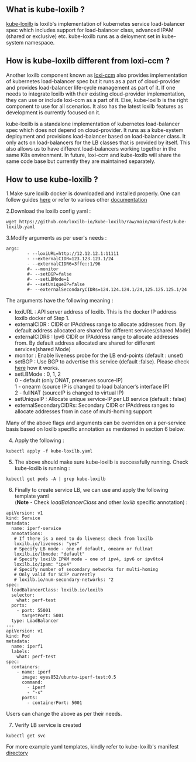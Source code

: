 ## What is kube-loxilb ?

[kube-loxilb](https://github.com/loxilb-io/kube-loxilb) is loxilb's implementation of kubernetes service load-balancer spec which includes support for load-balancer class, advanced IPAM (shared or exclusive) etc. kube-loxilb runs as a deloyment set in kube-system namespace. 

## How is kube-loxilb different from loxi-ccm ?

Another loxilb component known as [loxi-ccm](https://github.com/loxilb-io/loxi-ccm) also provides implementation of kubernetes load-balancer spec but it runs as a part of cloud-provider and provides load-balancer life-cycle management as part of it. If one needs to integrate loxilb with their existing cloud-provider implementation, they can use or include loxi-ccm as a part of it. Else, kube-loxilb is the right component to use for all scenarios. It also has the latest loxilb features as development is currently focused on it.   

kube-loxilb is a standalone implementation of kubernetes load-balancer spec which does not depend on cloud-provider. It runs as a kube-system deployment and provisions load-balancer based on load-balancer class. It only acts on load-balancers for the LB classes that is provided by itself. This also allows us to have different load-balancers working together in the same K8s environment. In future, loxi-ccm and kube-loxilb will share the same code base but currently they are maintained separately.   

## How to use kube-loxilb ?

1.Make sure loxilb docker is downloaded and installed properly. One can follow guides [here](https://loxilb-io.github.io/loxilbdocs/run/) or refer to various other [documentation](https://loxilb-io.github.io/loxilbdocs/#how-to-guides)

2.Download the loxilb config yaml :

```
wget https://github.com/loxilb-io/kube-loxilb/raw/main/manifest/kube-loxilb.yaml
```

3.Modify arguments as per user's needs :
```
args:
        - --loxiURL=http://12.12.12.1:11111
        - --externalCIDR=123.123.123.1/24
        - --externalCIDR6=3ffe::1/96
        #- --monitor
        #- --setBGP=false
        #- --setLBMode=1
        #- --setUniqueIP=false
        #- --externalSecondaryCIDRs=124.124.124.1/24,125.125.125.1/24
```

The arguments have the following meaning :    
- loxiURL : API server address of loxilb. This is the docker IP address loxilb docker of Step 1.   
- externalCIDR : CIDR or IPAddress range to allocate addresses from. By default address allocated are shared for different services(shared Mode)    
- externalCIDR6 : Ipv6 CIDR or IPAddress range to allocate addresses from. By default address allocated are shared for different services(shared Mode)    
- monitor : Enable liveness probe for the LB end-points (default : unset)    
- setBGP : Use BGP to advertise this service (default :false). Please check [here](https://github.com/loxilb-io/loxilbdocs/blob/main/docs/integrate_bgp_eng.md) how it works.    
- setLBMode : 0, 1, 2   
  0 - default (only DNAT, preserves source-IP)       
  1 - onearm (source IP is changed to load balancer’s interface IP)     
  2 - fullNAT (sourceIP is changed to virtual IP)    
- setUniqueIP : Allocate unique service-IP per LB service (default : false)   
- externalSecondaryCIDRs: Secondary CIDR or IPAddress ranges to allocate addresses from in case of multi-homing support    

Many of the above flags and arguments can be overriden on a per-service basis based on loxilb specific annotation as mentioned in section 6 below.      

4. Apply the following :
```
kubectl apply -f kube-loxilb.yaml
```

5. The above should make sure kube-loxilb is successfully running. Check kube-loxilb is running :

```
kubectl get pods -A | grep kube-loxilb
```


6. Finally to create service LB, we can use and apply the following template yaml    
(<b>Note</b> -  Check *loadBalancerClass* and other *loxilb* specific annotation) :
```
apiVersion: v1
kind: Service
metadata:
  name: iperf-service
  annotations:
   # If there is a need to do liveness check from loxilb
   loxilb.io/liveness: "yes"
   # Specify LB mode - one of default, onearm or fullnat 
   loxilb.io/lbmode: "default"
   # Specify loxilb IPAM mode - one of ipv4, ipv6 or ipv6to4 
   loxilb.io/ipam: "ipv4"
   # Specify number of secondary networks for multi-homing
   # Only valid for SCTP currently
   # loxilb.io/num-secondary-networks: "2
spec:
  loadBalancerClass: loxilb.io/loxilb
  selector:
    what: perf-test
  ports:
    - port: 55001
      targetPort: 5001
  type: LoadBalancer
---
apiVersion: v1
kind: Pod
metadata:
  name: iperf1
  labels:
    what: perf-test
spec:
  containers:
    - name: iperf
      image: eyes852/ubuntu-iperf-test:0.5
      command:
        - iperf
        - "-s"
      ports:
        - containerPort: 5001
```
Users can change the above as per their needs.

7. Verify LB service is created
```
kubectl get svc
```

For more example yaml templates, kindly refer to kube-loxilb's manifest [directory](https://github.com/loxilb-io/kube-loxilb/tree/main/manifest)   





